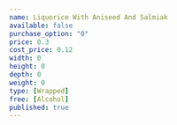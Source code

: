 ```yaml
---
name: Liquorice With Aniseed And Salmiak
available: false
purchase_option: "0"
price: 0.3
cost_price: 0.12
width: 0
height: 0
depth: 0
weight: 0
type: [Wrapped]
free: [Alcohol]
published: true
---
```

